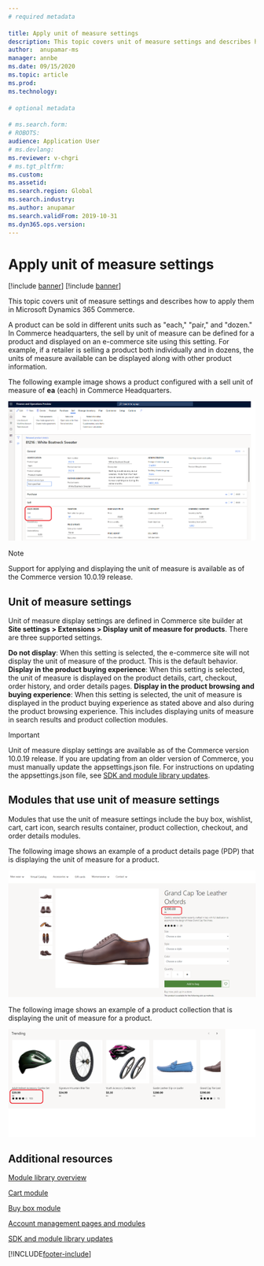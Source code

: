 ```yaml
---
# required metadata

title: Apply unit of measure settings
description: This topic covers unit of measure settings and describes how to apply them in Microsoft Dynamics 365 Commerce.
author:  anupamar-ms
manager: annbe
ms.date: 09/15/2020
ms.topic: article
ms.prod: 
ms.technology: 

# optional metadata

# ms.search.form: 
# ROBOTS: 
audience: Application User
# ms.devlang: 
ms.reviewer: v-chgri
# ms.tgt_pltfrm: 
ms.custom: 
ms.assetid: 
ms.search.region: Global
ms.search.industry: 
ms.author: anupamar
ms.search.validFrom: 2019-10-31
ms.dyn365.ops.version: 
---
```


# Apply unit of measure settings

[!include [banner](includes/banner.md)]
[!include [banner](includes/preview-banner.md)]

This topic covers unit of measure settings and describes how to apply them in Microsoft Dynamics 365 Commerce.

A product can be sold in different units such as "each," "pair," and "dozen." In Commerce headquarters, the sell by unit of measure can be defined for a product and displayed on an e-commerce site using this setting. For example, if a retailer is selling a product both individually and in dozens, the units of measure available can be displayed along with other product information.

The following example image shows a product configured with a sell unit of measure of **ea** (each) in Commerce Headquarters.

![Example of a product configured with unit of measure in Commerce headquarters](./media/Productunit-headquarters.PNG)

> [!NOTE]
> Support for applying and displaying the unit of measure is available as of the Commerce version 10.0.19 release.

## Unit of measure settings

Unit of measure display settings are defined in Commerce site builder at **Site settings \> Extensions \> Display unit of measure for products**. There are three supported settings.

**Do not display**: When this setting is selected, the e-commerce site will not display the unit of measure of the product. This is the default behavior.
**Display in the product buying experience**: When this setting is selected, the unit of measure is displayed on the product details, cart, checkout, order history, and order details pages.
**Display in the product browsing and buying experience**: When this setting is selected, the unit of measure is displayed in the product buying experience as stated above and also during the product browsing experience. This includes displaying units of measure in search results and product collection modules.

> [!IMPORTANT] 
> Unit of measure display settings are available as of the Commerce version 10.0.19 release. If you are updating from an older version of Commerce, you must manually update the appsettings.json file. For instructions on updating the appsettings.json file, see [SDK and module library updates](e-commerce-extensibility/sdk-updates.md#update-the-appsettingsjson-file).

## Modules that use unit of measure settings

Modules that use the unit of measure settings include the buy box, wishlist, cart, cart icon, search results container, product collection, checkout, and order details modules.

The following image shows an example of a product details page (PDP) that is displaying the unit of measure for a product.

![Example of a PDP displaying the unit of measure](./media/Productunit-PDP.png)

The following image shows an example of a product collection that is displaying the unit of measure for a product.

![Example of a product collection module displaying the unit of measure](./media/Productunit-productcollection.png)

## Additional resources

[Module library overview](starter-kit-overview.md)

[Cart module](add-cart-module.md)

[Buy box module](add-buy-box.md)

[Account management pages and modules](account-management.md)

[SDK and module library updates](e-commerce-extensibility/sdk-updates.md)


[!INCLUDE[footer-include](../includes/footer-banner.md)]
